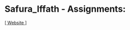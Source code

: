 # Safura_Iffath - Assignments:
[[ Website ]](https://nift-web-design.github.io/Safura_Iffath/Assignment_1)
